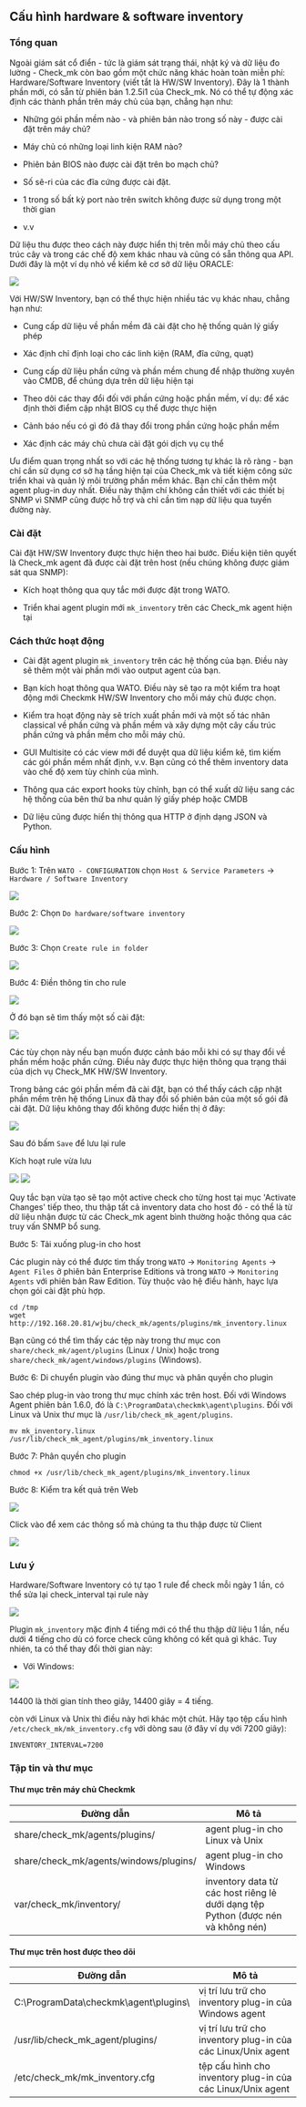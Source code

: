 ## Cấu hình hardware & software inventory

### Tổng quan

Ngoài giám sát cổ điển - tức là giám sát trạng thái, nhật ký và dữ liệu đo lường - Check_mk còn bao gồm một chức năng khác hoàn toàn miễn phí: Hardware/Software Inventory (viết tắt là HW/SW Inventory). Đây là 1 thành phần mới, có sẵn từ phiên bản 1.2.5i1 của Check_mk. Nó có thể tự động xác định các thành phần trên máy chủ của bạn, chẳng hạn như:

- Những gói phần mềm nào - và phiên bản nào trong số này - được cài đặt trên máy chủ?

- Máy chủ có những loại linh kiện RAM nào?

- Phiên bản BIOS nào được cài đặt trên bo mạch chủ?

- Số sê-ri của các đĩa cứng được cài đặt.

- 1 trong số bất kỳ port nào trên switch không được sử dụng trong một thời gian

- v.v

Dữ liệu thu được theo cách này được hiển thị trên mỗi máy chủ theo cấu trúc cây và trong các chế độ xem khác nhau và cũng có sẵn thông qua API. Dưới đây là một ví dụ nhỏ về kiểm kê cơ sở dữ liệu ORACLE:

<img src="img/233.png">

Với HW/SW Inventory, bạn có thể thực hiện nhiều tác vụ khác nhau, chẳng hạn như:

- Cung cấp dữ liệu về phần mềm đã cài đặt cho hệ thống quản lý giấy phép

- Xác định chỉ định loại cho các linh kiện (RAM, đĩa cứng, quạt)

- Cung cấp dữ liệu phần cứng và phần mềm chung để nhập thường xuyên vào CMDB, để chúng dựa trên dữ liệu hiện tại

- Theo dõi các thay đổi đối với phần cứng hoặc phần mềm, ví dụ: để xác định thời điểm cập nhật BIOS cụ thể được thực hiện

- Cảnh báo nếu có gì đó đã thay đổi trong phần cứng hoặc phần mềm

- Xác định các máy chủ chưa cài đặt gói dịch vụ cụ thể

Ưu điểm quan trọng nhất so với các hệ thống tương tự khác là rõ ràng - bạn chỉ cần sử dụng cơ sở hạ tầng hiện tại của Check_mk và tiết kiệm công sức triển khai và quản lý môi trường phần mềm khác. Bạn chỉ cần thêm một agent plug-in duy nhất. Điều này thậm chí không cần thiết với các thiết bị SNMP vì SNMP cũng được hỗ trợ và chỉ cần tìm nạp dữ liệu qua tuyến đường này.

### Cài đặt

Cài đặt HW/SW Inventory được thực hiện theo hai bước. Điều kiện tiên quyết là Check_mk agent đã được cài đặt trên host (nếu chúng không được giám sát qua SNMP):

- Kích hoạt thông qua quy tắc mới được đặt trong WATO.

- Triển khai agent plugin mới `mk_inventory` trên các Check_mk agent hiện tại

### Cách thức hoạt động

- Cài đặt agent plugin `mk_inventory` trên các hệ thống của bạn. Điều này sẽ thêm một vài phần mới vào output agent của bạn.

- Bạn kích hoạt thông qua WATO. Điều này sẽ tạo ra một kiểm tra hoạt động mới Checkmk HW/SW Inventory cho mỗi máy chủ được chọn.

- Kiểm tra hoạt động này sẽ trích xuất phần mới và một số tác nhân classical về phần cứng và phần mềm và xây dựng một cây cấu trúc phần cứng và phần mềm cho mỗi máy chủ.

- GUI Multisite có các view mới để duyệt qua dữ liệu kiểm kê, tìm kiếm các gói phần mềm nhất định, v.v. Bạn cũng có thể thêm inventory data vào chế độ xem tùy chỉnh của mình.

- Thông qua các export hooks tùy chỉnh, bạn có thể xuất dữ liệu sang các hệ thống của bên thứ ba như quản lý giấy phép hoặc CMDB

- Dữ liệu cũng được hiển thị thông qua HTTP ở định dạng JSON và Python.

### Cấu hình

Bước 1: Trên `WATO - CONFIGURATION` chọn `Host & Service Parameters` -> `Hardware / Software Inventory`

<img src="img/230.png">

Bước 2: Chọn `Do hardware/software inventory`

<img src="img/231.png">

Bước 3: Chọn `Create rule in folder`

<img src="img/232.png">

Bước 4: Điền thông tin cho rule

<img src="img/234.png">

Ở đó bạn sẽ tìm thấy một số cài đặt:

<img src="img/235.png">

Các tùy chọn này nếu bạn muốn được cảnh báo mỗi khi có sự thay đổi về phần mềm hoặc phần cứng. Điều này được thực hiện thông qua trạng thái của dịch vụ Check_MK HW/SW Inventory.

Trong bảng các gói phần mềm đã cài đặt, bạn có thể thấy cách cập nhật phần mềm trên hệ thống Linux đã thay đổi số phiên bản của một số gói đã cài đặt. Dữ liệu không thay đổi không được hiển thị ở đây:

<img src="img/236.png">

Sau đó bấm `Save` để lưu lại rule

Kích hoạt rule vừa lưu

<img src="img/237.png">

<img src="img/238.png">

Quy tắc bạn vừa tạo sẽ tạo một active check cho từng host tại mục 'Activate Changes' tiếp theo, thu thập tất cả inventory data cho host đó - có thể là từ dữ liệu nhận được từ các Check_mk agent bình thường hoặc thông qua các truy vấn SNMP bổ sung.

Bước 5: Tải xuống plug-in cho host

Các plugin này có thể được tìm thấy trong `WATO` -> `Monitoring Agents` -> `Agent Files` ở phiên bản Enterprise Editions và trong `WATO` -> `Monitoring Agents` với phiên bản Raw Edition. Tùy thuộc vào hệ điều hành, hayc lựa chọn gói cài đặt phù hợp.

```
cd /tmp
wget http://192.168.20.81/wjbu/check_mk/agents/plugins/mk_inventory.linux
```

Bạn cũng có thể tìm thấy các tệp này trong thư mục con `share/check_mk/agent/plugins` (Linux / Unix) hoặc trong `share/check_mk/agent/windows/plugins` (Windows).

Bước 6: Di chuyển plugin vào đúng thư mục và phân quyền cho plugin

Sao chép plug-in vào trong thư mục chính xác trên host. Đối với Windows Agent phiên bản 1.6.0, đó là `C:\ProgramData\checkmk\agent\plugins`. Đối với Linux và Unix thư mục là `/usr/lib/check_mk_agent/plugins`.

`mv mk_inventory.linux /usr/lib/check_mk_agent/plugins/mk_inventory.linux`

Bước 7: Phân quyền cho plugin

`chmod +x /usr/lib/check_mk_agent/plugins/mk_inventory.linux`

Bước 8: Kiểm tra kết quả trên Web

<img src="img/239.png">

Click vào để xem các thông số mà chúng ta thu thập được từ Client

<img src="img/240.png">

### Lưu ý

Hardware/Software Inventory có tự tạo 1 rule để check mỗi ngày 1 lần, có thể sửa lại check_interval tại rule này

<img src="img/242.png">

Plugin `mk_inventory` mặc định 4 tiếng mới có thể thu thập dữ liệu 1 lần, nếu dưới 4 tiếng cho dù có force check cũng không có kết quả gì khác. Tuy nhién, ta có thể thay đổi thời gian này:

- Với Windows:

<img src="img/241.png">

14400 là thời gian tính theo giây, 14400 giây = 4 tiếng.

còn với Linux và Unix thì điều này hơi khác một chút. Hãy tạo tệp cấu hình `/etc/check_mk/mk_inventory.cfg` với dòng sau (ở đây ví dụ với 7200 giây):

`INVENTORY_INTERVAL=7200`

### Tập tin và thư mục

#### Thư mục trên máy chủ Checkmk

| Đường dẫn | Mô tả |
| --- | --- |
| share/check_mk/agents/plugins/ | agent plug-in cho Linux và Unix |
| share/check_mk/agents/windows/plugins/ | agent plug-in cho Windows |
| var/check_mk/inventory/ | inventory data từ các host riêng lẻ dưới dạng tệp Python (được nén và không nén) |

#### Thư mục trên host được theo dõi

| Đường dẫn | Mô tả |
| --- | --- |
| C:\ProgramData\checkmk\agent\plugins\ | vị trí lưu trữ cho inventory plug-in của Windows agent |
| /usr/lib/check_mk_agent/plugins/ | vị trí lưu trữ cho inventory plug-in của các Linux/Unix agent |
| /etc/check_mk/mk_inventory.cfg | tệp cấu hình cho inventory plug-in của các Linux/Unix agent |